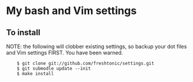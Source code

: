 
# My bash and Vim settings

## To install

NOTE: the following will clobber existing settings, so backup your dot files and
Vim settings FIRST.  You have been warned.

		$ git clone git://github.com/freshtonic/settings.git
		$ git submodle update --init
		$ make install
